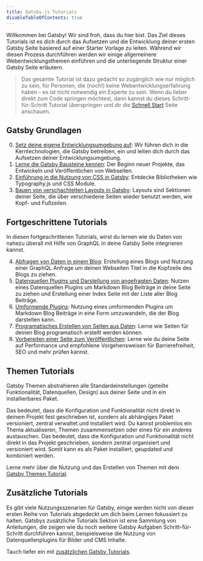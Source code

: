 ```yaml
---
title: Gatsby.js Tutorials
disableTableOfContents: true
---
```


Willkommen bei Gatsby! Wir sind froh, dass du hier bist. Das Ziel dieses
Tutorials ist es dich durch das Aufsetzen und die Entwicklung deiner ersten
Gatsby Seite basiered auf einer Starter Vorlage zu leiten. Während wir diesen
Prozess durchführen werden wir einige allgemeinere Webentwicklungsthemen
einführen und die unterliegende Struktur einer Gatsby Seite erläutern.

> Das gesamte Tutorial ist dazu gedacht so zugänglich wie nur möglich zu sein,
für Personen, die (noch!) keine Webentwicklungserfahrung haben - es ist nicht
notwendig ein Experte zu sein. Wenn du lieber direkt zum Code springen möchtest,
dann kannst du dieses Schritt-für-Schritt Tutorial überspringen und dir die
[Schnell Start](/docs/quick-start) Seite anschauen.

## Gatsby Grundlagen

0. [Setz deine eigene Entwicklungsumgebung auf](/tutorial/part-zero/): Wir
   führen dich in die Kerntechnologien, die Gatsby betreiben, ein und leiten
   dich durch das Aufsetzen deiner Entwicklungsumgebung.
1. [Lerne die Gatsby Bausteine kennen](/tutorial/part-one/): Der Beginn neuer
   Projekte, das Entwickeln und Veröffentlichen von Webseiten.
2. [Einführung in die Nutzung von CSS in Gatsby](/tutorial/part-two/): Entdecke
   Bibliotheken wie Typography.js und CSS Module.
3. [Bauen von verschachtelten Layouts in Gatsby](/tutorial/part-three/):
   Layouts sind Sektionen deiner Seite, die über verschiedene Seiten wieder
   benutzt werden, wie Kopf- und Fußzeilen.

## Fortgeschrittene Tutorials

In diesen fortgeschrittenen Tutorials, wirst du lernen wie du Daten von nahezu
überall mit Hilfe von GraphQL in deine Gatsby Seite integrieren kannst.

4. [Abfragen von Daten in einem Blog](/tutorial/part-four/): Erstellung eines
   Blogs und Nutzung einer GraphQL Anfrage um deinen Webseiten Titel in die
   Kopfzeile des Blogs zu ziehen.
5. [Datenquellen Plugins und Darstellung von angefragten Daten](/tutorial/part-five/):
   Nutzen eines Datenquellen Plugins um Markdown Blog Beiträge in deine Seite
   zu ziehen und Erstellung einer Index Seite mit der Liste aller Blog Beiträge.
6. [Umformende Plugins](/tutorials/part-six/): Nutzung eines umformenden
   Plugins um Markdown Blog Beiträge in eine Form umzuwandeln, die der Blog
   darstellen kann.
7. [Programatisches Erstellen von Seiten aus Daten](/tutorial/part-seven/):
   Lerne wie Seiten für deinen Blog programatisch erstellt werden können.
8. [Vorbereiten einer Seite zum Veröffentlichen](/tutorial/part-eight/):
   Lerne wie du deine Seite auf Performance und empfohlene Vorgehensweisen
   für Barrierefreiheit, SEO und mehr prüfen kannst.

## Themen Tutorials

Gatsby Themen abstrahieren alle Standardeinstellungen (geteilte Funktionalität,
Datenquellen, Design) aus deiner Seite und in ein installierbares Paket.

Das bedeutet, dass die Konfiguration und Funktionalität nicht direkt in deinem
Projekt fest geschrieben ist, sondern als abhängiges Paket versioniert, zentral
verwaltet und installiert wird. Du kannst problemlos ein Thema aktualiseren,
Themen zusammensetzen oder eines für ein anderes austauschen. Das bedeutet, dass die Konfiguration und Funktionalität nicht direkt in das Projekt geschrieben, sondern zentral organisiert und versioniert wird. Somit kann es als Paket installiert, geupdated und kombiniert werden.

Lerne mehr über die Nutzung und das Erstellen von Themen mit dem
[Gatsby Themen Tutorial](/tutorial/theme-tutorials/).

## Zusätzliche Tutorials

Es gibt viele Nutzungsszenarien für Gatsby, einige werden nicht von dieser
ersten Reihe von Tutorials abgedeckt um dich beim Lernen fokussiert zu halten.
Gatsbys zusätzliche Tutorials Sektion ist eine Sammlung von Anleitungen, die
zeigen wie du noch weitere Gatsby Aufgaben Schritt-für-Schritt durchführen
kannst, beispielsweise die Nutzung von Datenquellenplugins für Bilder und CMS
Inhalte. 

Tauch tiefer ein mit [zusätzlichen Gatsby Tutorials](/tutorial/additional-tutorials).
